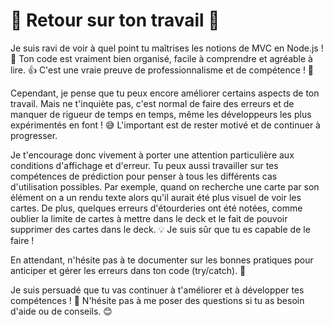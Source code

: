 # 🎉 Retour sur ton travail 🎉

Je suis ravi de voir à quel point tu maîtrises les notions de MVC en Node.js ! 
🚀 Ton code est vraiment bien organisé, facile à comprendre et agréable à lire. 👍 C'est une vraie preuve de professionnalisme et de compétence ! 🌟

Cependant, je pense que tu peux encore améliorer certains aspects de ton travail. Mais ne t'inquiète pas, c'est normal de faire des erreurs et de manquer de rigueur de temps en temps, même les développeurs les plus expérimentés en font ! 😅 
L'important est de rester motivé et de continuer à progresser.

Je t'encourage donc vivement à porter une attention particulière aux conditions d'affichage et d'erreur. 
Tu peux aussi travailler sur tes compétences de prédiction pour penser à tous les différents cas d'utilisation possibles.
Par exemple, quand on recherche une carte par son élément on a un rendu texte alors qu'il aurait été plus visuel de voir
les cartes. De plus, quelques erreurs d'étourderies ont été notées, comme oublier la limite de cartes à mettre dans le deck et le fait de pouvoir supprimer des cartes dans le deck. 
💡 Je suis sûr que tu es capable de le faire !

En attendant, n'hésite pas à te documenter sur les bonnes pratiques pour anticiper et gérer les erreurs dans ton code (try/catch). 📖

Je suis persuadé que tu vas continuer à t'améliorer et à développer tes compétences ! 
👏 N'hésite pas à me poser des questions si tu as besoin d'aide ou de conseils. 😊